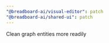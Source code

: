 ```yaml
---
"@breadboard-ai/visual-editor": patch
"@breadboard-ai/shared-ui": patch
---
```


Clean graph entities more readily
